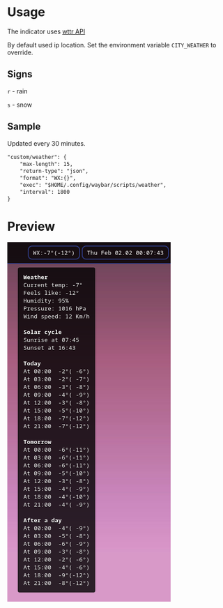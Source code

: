 # Usage

The indicator uses [wttr API](https://github.com/chubin/wttr.in)

By default used ip location. Set the environment variable `CITY_WEATHER` to override.

## Signs

`r` - rain

`s` - snow

## Sample

Updated every 30 minutes.

```
"custom/weather": {
    "max-length": 15,
    "return-type": "json",
    "format": "WX:{}",
    "exec": "$HOME/.config/waybar/scripts/weather",
    "interval": 1800
}
```

# Preview

![preview](/assets/preview.png)
